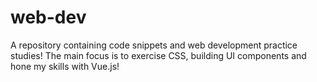# web-dev
A repository containing code snippets and web development practice studies! The main focus is to exercise CSS, building UI components and hone my skills with Vue.js!
